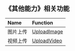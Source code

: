 ## 《其他能力》相关功能

|Name|Function|
|:---|:---|
|图片上传|[UploadImage](https://github.com/pyihe/wechat-sdk/blob/master/service/other/other.go#L15)|
|视频上传|[UploadVideo](https://github.com/pyihe/wechat-sdk/blob/master/service/other/other.go#L59)|